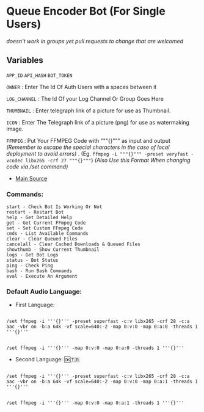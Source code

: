 # Queue Encoder Bot (For Single Users) 
*doesn't work in groups yet pull requests to change that are welcomed*

## Variables
`APP_ID` `API_HASH` `BOT_TOKEN`

`OWNER` : Enter The Id Of Auth Users with a spaces between it

`LOG_CHANNEL` : The Id Of your Log Channel Or Group Goes Here

`THUMBNAIL` : Enter telegraph link of a picture for use as Thumbnail.

`ICON` : Enter The Telegraph link of a picture (png) for use as watermaking image.

`FFMPEG` : Put Your FFMPEG Code with """{}""" as input and output *(Remember to excape the special characters in the case of local deployment to avoid errors)* . (Eg. `ffmpeg -i """{}""" -preset veryfast -vcodec libx265 -crf 27 """{}"""`) *(Also Use this Format When changing code via /set command)*

- [Main Source](https://github.com/1Danish-00/CompressorBot)

### Commands:
```
start - Check Bot Is Working Or Not
restart - Restart Bot
help - Get Detailed Help
get - Get Current FFmpeg Code
set - Set Custom FFmpeg Code
cmds - List Available Commands
clear - Clear Queued Files
cancelall - Clear Cached Downloads & Queued Files
showthumb - Show Current Thumbnail
logs - Get Bot Logs
status - Bot Status
ping - Check Ping
bash - Run Bash Commands
eval - Execute An Argument

```
### Default Audio Language:
- First Language:
```

/set ffmpeg -i '''{}''' -preset superfast -c:v libx265 -crf 28 -c:a aac -vbr on -b:a 64k -vf scale=640:-2 -map 0:v:0 -map 0:a:0 -threads 1 '''{}'''

```

```

/set ffmpeg -i '''{}''' -map 0:v:0 -map 0:a:0 -threads 1 '''{}'''

```

- Second Language: 🆗🇹🇷
```

/set ffmpeg -i '''{}''' -preset superfast -c:v libx265 -crf 28 -c:a aac -vbr on -b:a 64k -vf scale=640:-2 -map 0:v:0 -map 0:a:1 -threads 1 '''{}'''

```

```

/set ffmpeg -i '''{}''' -map 0:v:0 -map 0:a:1 -threads 1 '''{}'''

```
